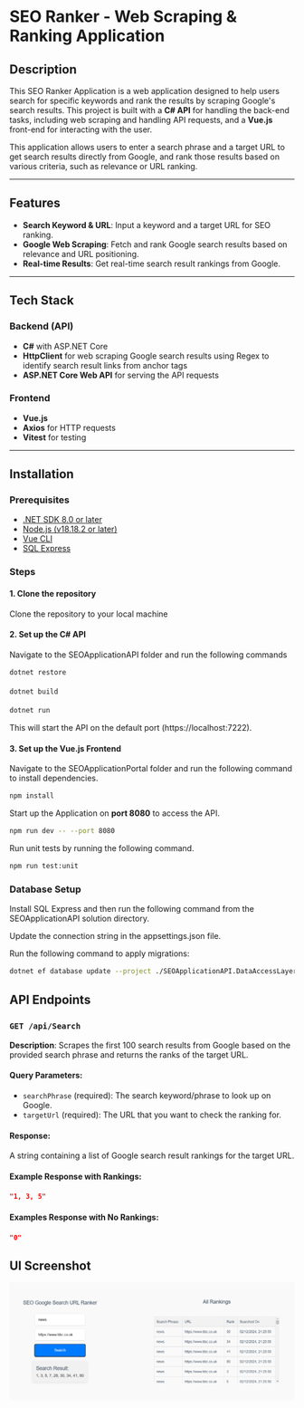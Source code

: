 # SEO Ranker - Web Scraping & Ranking Application

## Description

This SEO Ranker Application is a web application designed to help users search for specific keywords and rank the results by scraping Google's search results. This project is built with a **C# API** for handling the back-end tasks, including web scraping and handling API requests, and a **Vue.js** front-end for interacting with the user.

This application allows users to enter a search phrase and a target URL to get search results directly from Google, and rank those results based on various criteria, such as relevance or URL ranking.

---

## Features

- **Search Keyword & URL**: Input a keyword and a target URL for SEO ranking.
- **Google Web Scraping**: Fetch and rank Google search results based on relevance and URL positioning.
- **Real-time Results**: Get real-time search result rankings from Google.

---

## Tech Stack

### Backend (API)

- **C#** with ASP.NET Core
- **HttpClient** for web scraping Google search results using Regex to identify search result links from anchor tags
- **ASP.NET Core Web API** for serving the API requests

### Frontend

- **Vue.js**
- **Axios** for HTTP requests
- **Vitest** for testing

---

## Installation

### Prerequisites

- [.NET SDK 8.0 or later](https://dotnet.microsoft.com/download/dotnet)
- [Node.js (v18.18.2 or later)](https://nodejs.org/en/download/)
- [Vue CLI](https://cli.vuejs.org/)
- [SQL Express](https://www.microsoft.com/en-gb/download/)

### Steps

#### 1. Clone the repository

Clone the repository to your local machine

#### 2. Set up the C# API

Navigate to the SEOApplicationAPI folder and run the following commands

```sh
dotnet restore

dotnet build

dotnet run
```

This will start the API on the default port (https://localhost:7222).

#### 3. Set up the Vue.js Frontend

Navigate to the SEOApplicationPortal folder and run the following command to install dependencies.

```sh
npm install
```

Start up the Application on **port 8080** to access the API.

```sh
npm run dev -- --port 8080
```

Run unit tests by running the following command.

```sh
npm run test:unit
```

### Database Setup

Install SQL Express and then run the following command from the SEOApplicationAPI solution directory.

Update the connection string in the appsettings.json file.

Run the following command to apply migrations:

```sh
dotnet ef database update --project ./SEOApplicationAPI.DataAccessLayer --startup-project ./SEOApplicationAPI
```

## API Endpoints

### `GET /api/Search`

**Description**: Scrapes the first 100 search results from Google based on the provided search phrase and returns the ranks of the target URL.

#### Query Parameters:

- `searchPhrase` (required): The search keyword/phrase to look up on Google.
- `targetUrl` (required): The URL that you want to check the ranking for.

#### Response:

A string containing a list of Google search result rankings for the target URL.

#### Example Response with Rankings:

```json
"1, 3, 5"
```

#### Examples Response with No Rankings:

```json
"0"
```

## UI Screenshot

![screenshot](./Screenshot.png)
